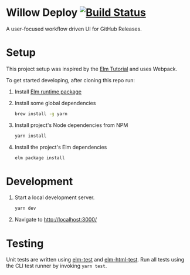 # Willow Deploy [![Build Status](https://travis-ci.org/WillowDeploy/willow-deploy.svg?branch=master)](https://travis-ci.org/WillowDeploy/willow-deploy)

A user-focused workflow driven UI for GitHub Releases. 

# Setup

This project setup was inspired by the [Elm Tutorial](https://www.elm-tutorial.org/en/04-starting/06-webpack-4.html) and uses Webpack.

To get started developing, after cloning this repo run:

1) Install [Elm runtime package](https://guide.elm-lang.org/install.html)

1) Install some global dependencies
   ```bash
   brew install -g yarn
   ```

1) Install project's Node dependencies from NPM
   ```bash
   yarn install
   ```

1) Install the project's Elm dependencies
   ```bash
   elm package install
   ```

# Development

1) Start a local development server.
   ```bash
   yarn dev
   ```
1) Navigate to [http://localhost:3000/](http://localhost:3000/)

# Testing

Unit tests are written using [elm-test](http://package.elm-lang.org/packages/elm-community/elm-test) and [elm-html-test](http://package.elm-lang.org/packages/eeue56/elm-html-test). Run all tests using the CLI test runner by invoking `yarn test`.
